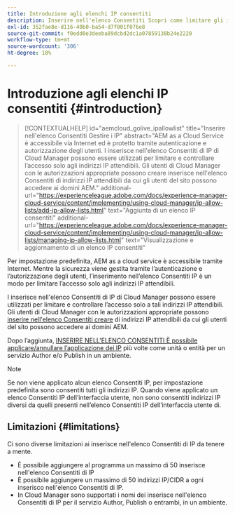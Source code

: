 ```yaml
---
title: Introduzione agli elenchi IP consentiti
description: Inserire nell'elenco Consentiti Scopri come limitare gli indirizzi da cui gli utenti possono accedere ai domini su AEM as a Cloud Service è possibile utilizzare i IP.
exl-id: 352fae8e-d116-40b0-ba54-d7f001f076e8
source-git-commit: f0edd0e3deeba89dcbd2dc1a07859138b24e2220
workflow-type: tm+mt
source-wordcount: '306'
ht-degree: 18%

---
```



# Introduzione agli elenchi IP consentiti {#introduction}

>[!CONTEXTUALHELP]
>id="aemcloud_golive_ipallowlist"
>title="Inserire nell&#39;elenco Consentiti Gestire i IP"
>abstract="AEM as a Cloud Service è accessibile via Internet ed è protetto tramite autenticazione e autorizzazione degli utenti. I inserisce nell&#39;elenco Consentiti di IP di Cloud Manager possono essere utilizzati per limitare e controllare l’accesso solo agli indirizzi IP attendibili. Gli utenti di Cloud Manager con le autorizzazioni appropriate possono creare inserisce nell&#39;elenco Consentiti di indirizzi IP attendibili da cui gli utenti del sito possono accedere ai domini AEM."
>additional-url="https://experienceleague.adobe.com/docs/experience-manager-cloud-service/content/implementing/using-cloud-manager/ip-allow-lists/add-ip-allow-lists.html" text="Aggiunta di un elenco IP consentiti"
>additional-url="https://experienceleague.adobe.com/docs/experience-manager-cloud-service/content/implementing/using-cloud-manager/ip-allow-lists/managing-ip-allow-lists.html" text="Visualizzazione e aggiornamento di un elenco IP consentiti"

Per impostazione predefinita, AEM as a cloud service è accessibile tramite Internet. Mentre la sicurezza viene gestita tramite l’autenticazione e l’autorizzazione degli utenti, l’inserimento nell’elenco Consentiti IP è un modo per limitare l’accesso solo agli indirizzi IP attendibili.

I inserisce nell&#39;elenco Consentiti di IP di Cloud Manager possono essere utilizzati per limitare e controllare l’accesso solo a tali indirizzi IP attendibili. Gli utenti di Cloud Manager con le autorizzazioni appropriate possono [inserire nell&#39;elenco Consentiti creare](/help/implementing/cloud-manager/ip-allow-lists/add-ip-allow-lists.md) di indirizzi IP attendibili da cui gli utenti del sito possono accedere ai domini AEM.

Dopo l’aggiunta, [INSERIRE NELL&#39;ELENCO CONSENTITI È possibile applicare/annullare l’applicazione dei IP](/help/implementing/cloud-manager/ip-allow-lists/apply-allow-list.md) più volte come unità o entità per un servizio Author e/o Publish in un ambiente.

>[!NOTE]
>
>Se non viene applicato alcun elenco Consentiti IP, per impostazione predefinita sono consentiti tutti gli indirizzi IP. Quando viene applicato un elenco Consentiti IP dell’interfaccia utente, non sono consentiti indirizzi IP diversi da quelli presenti nell’elenco Consentiti IP dell’interfaccia utente di.

## Limitazioni {#limitations}

Ci sono diverse limitazioni ai inserisce nell&#39;elenco Consentiti di IP da tenere a mente.

* È possibile aggiungere al programma un massimo di 50 inserisce nell&#39;elenco Consentiti di IP
* È possibile aggiungere un massimo di 50 indirizzi IP/CIDR a ogni inserisco nell&#39;elenco Consentiti di IP.
* In Cloud Manager sono supportati i nomi dei inserisce nell&#39;elenco Consentiti di IP per il servizio Author, Publish o entrambi, in un ambiente.
